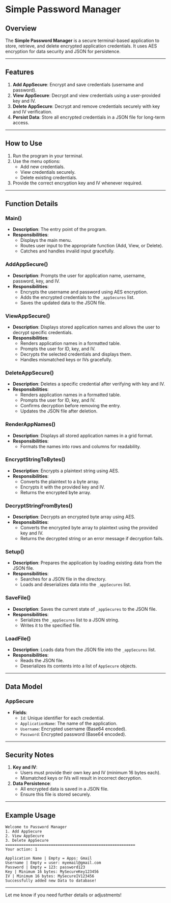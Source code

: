 # Simple Password Manager

## Overview
The **Simple Password Manager** is a secure terminal-based application to store, retrieve, and delete encrypted application credentials. It uses AES encryption for data security and JSON for persistence.

---

## Features
1. **Add AppSecure**: Encrypt and save credentials (username and password).
2. **View AppSecure**: Decrypt and view credentials using a user-provided key and IV.
3. **Delete AppSecure**: Decrypt and remove credentials securely with key and IV verification.
4. **Persist Data**: Store all encrypted credentials in a JSON file for long-term access.

---

## How to Use
1. Run the program in your terminal.
2. Use the menu options:
   - Add new credentials.
   - View credentials securely.
   - Delete existing credentials.
3. Provide the correct encryption key and IV whenever required.

---

## Function Details

### Main()
- **Description**: The entry point of the program.
- **Responsibilities**:
  - Displays the main menu.
  - Routes user input to the appropriate function (Add, View, or Delete).
  - Catches and handles invalid input gracefully.

### AddAppSecure()
- **Description**: Prompts the user for application name, username, password, key, and IV.
- **Responsibilities**:
  - Encrypts the username and password using AES encryption.
  - Adds the encrypted credentials to the `_appSecures` list.
  - Saves the updated data to the JSON file.

### ViewAppSecure()
- **Description**: Displays stored application names and allows the user to decrypt specific credentials.
- **Responsibilities**:
  - Renders application names in a formatted table.
  - Prompts the user for ID, key, and IV.
  - Decrypts the selected credentials and displays them.
  - Handles mismatched keys or IVs gracefully.

### DeleteAppSecure()
- **Description**: Deletes a specific credential after verifying with key and IV.
- **Responsibilities**:
  - Renders application names in a formatted table.
  - Prompts the user for ID, key, and IV.
  - Confirms decryption before removing the entry.
  - Updates the JSON file after deletion.

### RenderAppNames()
- **Description**: Displays all stored application names in a grid format.
- **Responsibilities**:
  - Formats the names into rows and columns for readability.

### EncryptStringToBytes()
- **Description**: Encrypts a plaintext string using AES.
- **Responsibilities**:
  - Converts the plaintext to a byte array.
  - Encrypts it with the provided key and IV.
  - Returns the encrypted byte array.

### DecryptStringFromBytes()
- **Description**: Decrypts an encrypted byte array using AES.
- **Responsibilities**:
  - Converts the encrypted byte array to plaintext using the provided key and IV.
  - Returns the decrypted string or an error message if decryption fails.

### Setup()
- **Description**: Prepares the application by loading existing data from the JSON file.
- **Responsibilities**:
  - Searches for a JSON file in the directory.
  - Loads and deserializes data into the `_appSecures` list.

### SaveFile()
- **Description**: Saves the current state of `_appSecures` to the JSON file.
- **Responsibilities**:
  - Serializes the `_appSecures` list to a JSON string.
  - Writes it to the specified file.

### LoadFile()
- **Description**: Loads data from the JSON file into the `_appSecures` list.
- **Responsibilities**:
  - Reads the JSON file.
  - Deserializes its contents into a list of `AppSecure` objects.

---

## Data Model
### AppSecure
- **Fields**:
  - `Id`: Unique identifier for each credential.
  - `ApplicationName`: The name of the application.
  - `Username`: Encrypted username (Base64 encoded).
  - `Password`: Encrypted password (Base64 encoded).

---

## Security Notes
1. **Key and IV**:
   - Users must provide their own key and IV (minimum 16 bytes each).
   - Mismatched keys or IVs will result in incorrect decryption.
2. **Data Persistence**:
   - All encrypted data is saved in a JSON file.
   - Ensure this file is stored securely.

---

## Example Usage
```
Welcome to Password Manager
1. Add AppSecure
2. View AppSecure
3. Delete AppSecure
=========================================================
Your action: 1

Application Name | Empty = Apps: Gmail
Username | Empty = user: myemail@gmail.com
Password | Empty = 123: password123
Key | Minimum 16 bytes: MySecureKey123456
IV | Minimum 16 bytes: MySecureIV123456
Successfully added new Data to database!
```

---

Let me know if you need further details or adjustments!
